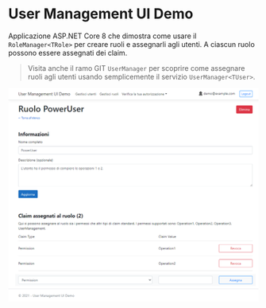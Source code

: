 # User Management UI Demo

Applicazione ASP.NET Core 8 che dimostra come usare il `RoleManager<TRole>` per creare ruoli e assegnarli agli utenti. A ciascun ruolo possono essere assegnati dei claim.

> Visita anche il ramo GIT `UserManager` per scoprire come assegnare ruoli agli utenti usando semplicemente il servizio `UserManager<TUser>`.

![image.png](image.png)